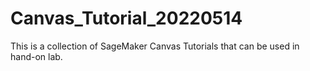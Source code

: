 # Canvas_Tutorial_20220514



This is a collection of SageMaker Canvas Tutorials that can be used in hand-on lab. 